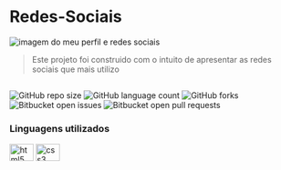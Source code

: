 # Redes-Sociais

<img src="screen.png" alt="imagem do meu perfil e redes sociais">

> Este projeto foi construido com o intuito de apresentar as redes sociais que mais utilizo 
##
![GitHub repo size](https://img.shields.io/github/repo-size/Leticiarosario/README-template?style=for-the-badge)
![GitHub language count](https://img.shields.io/github/languages/count/Leticiarosario/README-template?style=for-the-badge)
![GitHub forks](https://img.shields.io/github/forks/Leticiarosario/README-template?style=for-the-badge)
![Bitbucket open issues](https://img.shields.io/bitbucket/issues/Leticiarosario/README-template?style=for-the-badge)
![Bitbucket open pull requests](https://img.shields.io/bitbucket/pr-raw/Leticiarosario/README-template?style=for-the-badge)


### Linguagens utilizados
<div align="left">
<img src="https://cdn.jsdelivr.net/gh/devicons/devicon/icons/html5/html5-original.svg" height="30" width="42" alt="html5 logo"  />
<img src="https://cdn.jsdelivr.net/gh/devicons/devicon/icons/css3/css3-original.svg" height="30" width="42" alt="css3 logo"  />
</div>